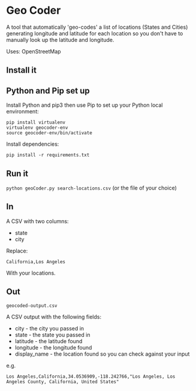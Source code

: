 # Geo Coder


A tool that automatically 'geo-codes' a list of locations (States and Cities) generating longitude and latitude for each location so you don't have to manually look up the latitude and longitude.


Uses: OpenStreetMap

## Install it

## Python and Pip set up

Install Python and pip3 then use Pip to set up your Python local environment:

```
pip install virtualenv
virtualenv geocoder-env
source geocoder-env/bin/activate
```

Install dependencies:

`pip install -r requirements.txt`

## Run it

`python geoCoder.py search-locations.csv` (or the file of your choice)

## In

A CSV with two columns:

* state
* city

Replace:

`California,Los Angeles`

With your locations.

## Out

`geocoded-output.csv`

A CSV output with the following fields:

* city - the city you passed in
* state	- the state you passed in
* latitude - the latitude found	
* longitude	- the longitude found
* display_name - the location found so you can check against your input

e.g. 

`Los Angeles,California,34.0536909,-118.242766,"Los Angeles, Los Angeles County, California, United States"`
